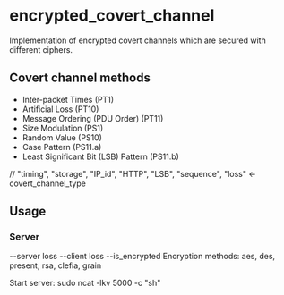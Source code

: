 # encrypted_covert_channel
Implementation of encrypted covert channels which are secured with different ciphers.
## Covert channel methods
- Inter-packet Times (PT1)
- Artificial Loss (PT10)
- Message Ordering (PDU Order) (PT11)
- Size Modulation (PS1)
- Random Value (PS10)
- Case Pattern (PS11.a)
- Least Significant Bit (LSB) Pattern (PS11.b)

// "timing", "storage", "IP_id", "HTTP", "LSB", "sequence", "loss" <- covert_channel_type

## Usage
### Server
--server loss
--client loss
--is_encrypted
Encryption methods:
aes, des, present, rsa, clefia, grain

Start server:
sudo ncat -lkv 5000 -c "sh"

